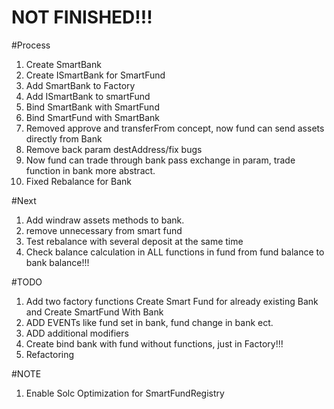 # NOT FINISHED!!!

#Process

1) Create SmartBank
2) Create ISmartBank for SmartFund
3) Add SmartBank to Factory
4) Add ISmartBank to smartFund
5) Bind SmartBank with SmartFund
6) Bind SmartFund with SmartBank
7) Removed approve and transferFrom concept, now fund can send assets directly from Bank
8) Remove back param destAddress/fix bugs
9) Now fund can trade through bank pass exchange in param, trade function in bank more abstract.
10) Fixed Rebalance for Bank

#Next
1) Add windraw assets methods to bank.
2) remove unnecessary from smart fund
3) Test rebalance with several deposit at the same time
4) Check balance calculation in ALL functions in fund from fund balance to bank balance!!!


#TODO
1) Add two factory functions Create Smart Fund for already existing Bank and Create SmartFund With Bank
2) ADD EVENTs like fund set in bank, fund change in bank ect.
3) ADD additional modifiers
4) Create bind bank with fund without functions, just in Factory!!!
5) Refactoring

#NOTE
1) Enable Solc Optimization for SmartFundRegistry
